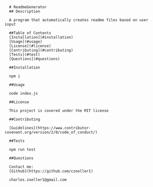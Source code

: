 
      # ReadmeGenerator
      ## Description

      A program that automatically creates readme files based on user input

      ##Table of Contents
      [Installation](#installation)
      [Usage](#usage)
      [License](#license)
      [Contributing](#contributing)
      [Tests](#test)
      [Questions](#questions)

      ##Installation

      npm i

      ##Usage

      node index.js

      ##License

      This project is covered under the MIT license

      ##Contributing

      [Guidelines](https://www.contributor-covenant.org/version/2/0/code_of_conduct/)

      ##Tests

      npm run test

      ##Questions

      Contact me:
      [Github](https://github.com/czoeller1)

      charles.zoeller1@gmail.com
      
